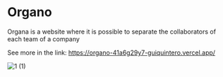 # Organo

Organa is a website where it is possible to separate the collaborators of each team of a company

See more in the link: https://organo-41a6g29y7-guiquintero.vercel.app/

![1 (1)](https://github.com/guiquintero/organo/assets/62731566/2d969389-fb41-4bec-a237-4e4345b795c7)

